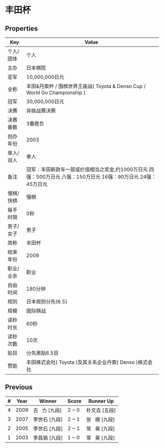 # 丰田杯

## Properties

| Key | Value |
| --- | ----- |
| 个人/团体 | 个人 |
| 主办 | 日本棋院 |
| 亚军 | 10,000,000日元 |
| 全称 | 丰田&丹索杯 / 围棋世界王座战( Toyota & Denso Cup / World Go Championship ) |
| 冠军 | 30,000,000日元 |
| 决赛 | 非挑战赛决赛 |
| 决赛番数 | 3番胜负 |
| 创办年份 | 2003 |
| 单人/双人 | 单人 |
| 备注 | 冠军：丰田新款车一部或价值相当之奖金,约1000万日元 四强：500万日元 八强：150万日元 16强：90万日元 24强：45万日元  |
| 慢棋/快棋 | 慢棋 |
| 每手时限 | 0秒 |
| 男子/女子 | 男子 |
| 简称 | 丰田杯 |
| 结束年份 | 2009 |
| 职业/业余 | 职业 |
| 自由时间 | 180分钟 |
| 规则 | 日本规则分先(6.5) |
| 规模 | 国际棋战 |
| 读秒时长 | 60秒 |
| 读秒次数 | 10次 |
| 贴目 | 分先黑贴6.5目 |
| 赞助 | 丰田株式会社( Toyota )及其关系企业丹索( Denso )株式会社 |

## Previous

| # | Year | Winner | Score | Runner Up |
| --- | --- | --- | --- | --- |
| 4 | 2009 | 古   力 [九段] | 2 ~ 0 | 朴文垚 [五段] |
| 3 | 2007 | 李世石 [九段] | 2 ~ 1 | 张   栩 [九段] |
| 2 | 2005 | 李世石 [九段] | 2 ~ 1 | 常   昊 [九段] |
| 1 | 2003 | 李昌镐 [九段] | 1 ~ 0 | 常   昊 [九段] |

